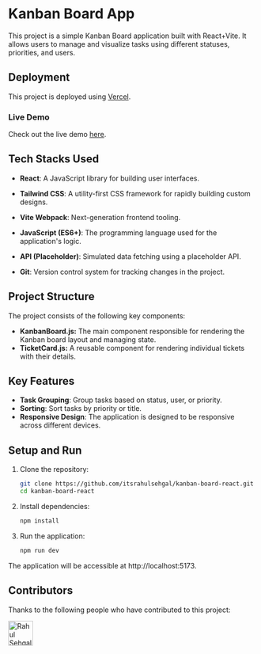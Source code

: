 # Kanban Board App

This project is a simple Kanban Board application built with React+Vite. It allows users to manage and visualize tasks using different statuses, priorities, and users.

## Deployment

This project is deployed using [Vercel](https://vercel.com/).

### Live Demo

Check out the live demo [here](https://kanban-board-app-ashy.vercel.app/).

## Tech Stacks Used

- **React**: A JavaScript library for building user interfaces.
- **Tailwind CSS**: A utility-first CSS framework for rapidly building custom designs.
- **Vite Webpack**: Next-generation frontend tooling.

- **JavaScript (ES6+)**: The programming language used for the application's logic.
- **API (Placeholder)**: Simulated data fetching using a placeholder API.
- **Git**: Version control system for tracking changes in the project.


## Project Structure

The project consists of the following key components:

- **KanbanBoard.js:** The main component responsible for rendering the Kanban board layout and managing state.
- **TicketCard.js:** A reusable component for rendering individual tickets with their details.

## Key Features

- **Task Grouping**: Group tasks based on status, user, or priority.
- **Sorting**: Sort tasks by priority or title.
- **Responsive Design**: The application is designed to be responsive across different devices.


## Setup and Run

1. Clone the repository:

   ```bash
   git clone https://github.com/itsrahulsehgal/kanban-board-react.git
   cd kanban-board-react 
   ```

2. Install dependencies:

    ```bash
    npm install
    ```
3. Run the application:

    ```bash
    npm run dev
    ```
The application will be accessible at http://localhost:5173.

## Contributors

Thanks to the following people who have contributed to this project:

<!-- Contributor list -->
<a href="https://github.com/itsrahulsehgal">
  <img src="https://avatars.githubusercontent.com/u/104090821?v=4" width="50" height="50" alt="Rahul Sehgal">
</a>